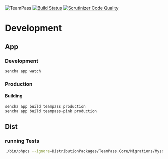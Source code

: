 ![TeamPass](https://github.com/TeamPass/TeamPass/workflows/TeamPass/badge.svg) [![Build Status](https://scrutinizer-ci.com/g/TeamPass/TeamPass/badges/build.png?b=master)](https://scrutinizer-ci.com/g/TeamPass/TeamPass/build-status/master) [![Scrutinizer Code Quality](https://scrutinizer-ci.com/g/TeamPass/TeamPass/badges/quality-score.png?b=master)](https://scrutinizer-ci.com/g/TeamPass/TeamPass/?branch=master)

# Development

## App

### Development

```bash
sencha app watch
```


### Production

#### Building

```bash
sencha app build teampass production
sencha app build teampass-pink production
```



## Dist

### running Tests

```bash
./bin/phpcs --ignore=DistributionPackages/TeamPass.Core/Migrations/Mysql --standard=PSR12 DistributionPackages/
```
